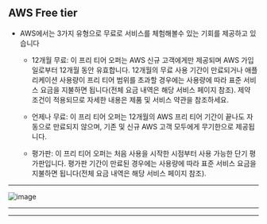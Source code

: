 ## AWS Free tier 
 - AWS에서는 3가지 유형으로 무료로 서비스를 체험해볼수 있는 기회를 제공하고 있습니다
    - 12개월 무료: 이 프리 티어 오퍼는 AWS 신규 고객에게만 제공되며 AWS 가입일로부터 12개월 동안 유효합니다. 12개월의 무료 사용 기간이 만료되거나 애플리케이션 사용량이 프리 티어 범위를 초과할 경우에는 사용량에 따라 표준 서비스 요금을 지불하면 됩니다(전체 요금 내역은 해당 서비스 페이지 참조). 제약 조건이 적용되므로 자세한 내용은 제품 및 서비스 약관을 참조하세요.

    - 언제나 무료: 이 프리 티어 오퍼는 12개월의 AWS 프리 티어 기간이 끝나도 자동으로 만료되지 않으며, 기존 및 신규 AWS 고객 모두에게 무기한으로 제공됩니다.

    - 평가판: 이 프리 티어 오퍼는 처음 사용을 시작한 시점부터 사용 가능한 단기 평가판입니다. 평가판 기간이 만료된 경우에는 사용량에 따라 표준 서비스 요금을 지불하면 됩니다(전체 요금 내역은 해당 서비스 페이지 참조).
***
   ![image](https://github.com/llwindy999ll/workshop/assets/170963109/8fa40485-77e7-4ca8-8b3b-c010c2cb36ba)

***
***
